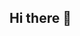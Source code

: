 ## Hi there 👋

<!--
**DhanushikaTamilselvan/DhanushikaTamilselvan** is a ✨ _special_ ✨ repository because its `README.md` (this file) appears on your GitHub profile.

Here are some ideas to get you started:

- 🔭 I’m currently working on ...
- 🌱 I’m currently learning about github
- 👯 I’m looking to collaborate on ...
- 🤔 I’m looking for help with developing tools
- 💬 Ask me about ...
- 📫 How to reach me: dhanushikat.21cse@kongu.edu
- 😄 Pronouns: ...
- ⚡ Fun fact: ...
-->

